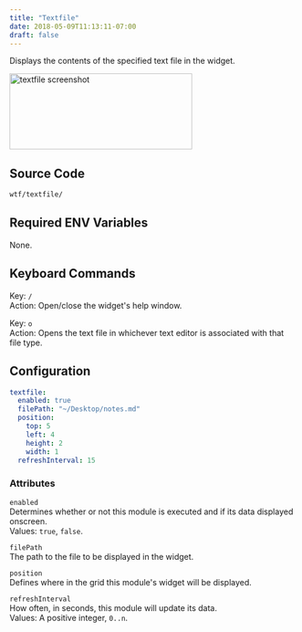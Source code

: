 ```yaml
---
title: "Textfile"
date: 2018-05-09T11:13:11-07:00
draft: false
---
```


Displays the contents of the specified text file in the widget.

<img src="/imgs/modules/textfile.png" width="320" height="133" alt="textfile screenshot" />

## Source Code

```bash
wtf/textfile/
```

## Required ENV Variables

None.

## Keyboard Commands

<span class="caption">Key:</span> `/` <br />
<span class="caption">Action:</span> Open/close the widget's help window.

<span class="caption">Key:</span> `o` <br />
<span class="caption">Action:</span> Opens the text file in whichever text editor is associated  with that file type.

## Configuration

```yaml
textfile:
  enabled: true
  filePath: "~/Desktop/notes.md"
  position:
    top: 5
    left: 4
    height: 2
    width: 1
  refreshInterval: 15
```

### Attributes

`enabled` <br />
Determines whether or not this module is executed and if its data displayed onscreen. <br />
Values: `true`, `false`.

`filePath` <br />
The path to the file to be displayed in the widget. <br />

`position` <br />
Defines where in the grid this module's widget will be displayed. <br />

`refreshInterval` <br />
How often, in seconds, this module will update its data. <br />
Values: A positive integer, `0..n`.
